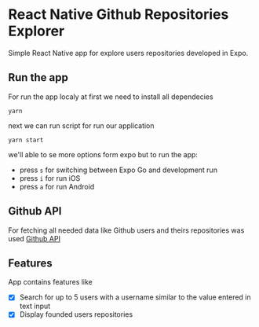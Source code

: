 # React Native Github Repositories Explorer

Simple React Native app for explore users repositories developed in Expo.

## Run the app

For run the app localy at first we need to install all dependecies

```
yarn
```

next we can run script for run our application

```
yarn start
```

we'll able to se more options form expo but to run the app:

- press `s` for switching between Expo Go and development run
- press `i` for run iOS
- press `a` for run Android

## Github API

For fetching all needed data like Github users and theirs repositories was used [Github API](https://developer.github.com/v3/)

## Features

App contains features like

- [x] Search for up to 5 users with a username similar to the value entered in text input
- [x] Display founded users repositories
